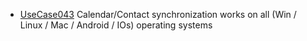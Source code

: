  * [UseCase043](../requirements/UseCase043.md) Calendar/Contact synchronization works on all (Win / Linux / Mac / Android / IOs) operating systems
